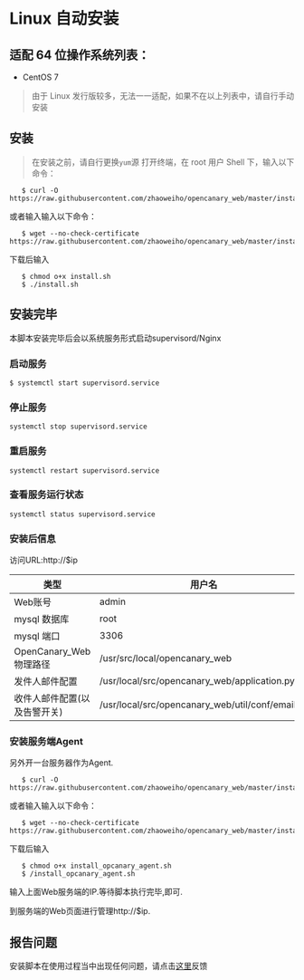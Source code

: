 # Linux 自动安装

## 适配 64 位操作系统列表：
* CentOS 7
> 由于 Linux 发行版较多，无法一一适配，如果不在以上列表中，请自行手动安装

## 安装

> 在安装之前，请自行更换`yum`源
打开终端，在 root 用户 Shell 下，输入以下命令：

```
   $ curl -O https://raw.githubusercontent.com/zhaoweiho/opencanary_web/master/install/install.sh
```
或者输入输入以下命令：
```
   $ wget --no-check-certificate https://raw.githubusercontent.com/zhaoweiho/opencanary_web/master/install/install.sh
```
下载后输入
```
   $ chmod o+x install.sh
   $ ./install.sh
```
## 安装完毕

本脚本安装完毕后会以系统服务形式启动supervisord/Nginx
### 启动服务

```
$ systemctl start supervisord.service
```

### 停止服务

```
systemctl stop supervisord.service
```

### 重启服务

```
systemctl restart supervisord.service
```
### 查看服务运行状态

```
systemctl status supervisord.service
```
### 安装后信息
访问URL:http://$ip<br />

|类型 | 用户名 | 密码 |
|----- |----- |-----| 
| Web账号 | admin | admin |
| mysql 数据库 | root | Weiho@2018 |
| mysql 端口 | 3306| - |
| OpenCanary_Web物理路径 | /usr/src/local/opencanary_web | - |
| 发件人邮件配置 | /usr/local/src/opencanary_web/application.py | - |
| 收件人邮件配置(以及告警开关)| /usr/local/src/opencanary_web/util/conf/email.ini | - |

### 安装服务端Agent
另外开一台服务器作为Agent.

```
   $ curl -O https://raw.githubusercontent.com/zhaoweiho/opencanary_web/master/install/install_opcanary_agent.sh
```
或者输入输入以下命令：
```
   $ wget --no-check-certificate https://raw.githubusercontent.com/zhaoweiho/opencanary_web/master/install/install_opcanary_agent.sh
```
下载后输入
```
   $ chmod o+x install_opcanary_agent.sh
   $ /install_opcanary_agent.sh
```
输入上面Web服务端的IP.等待脚本执行完毕,即可.

到服务端的Web页面进行管理http://$ip.

## 报告问题

安装脚本在使用过程当中出现任何问题，请点击[这里](https://github.com/p1r06u3/opencanary_web/issues/new)反馈
